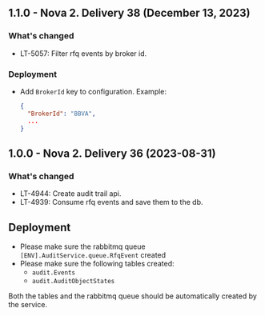 ## 1.1.0 - Nova 2. Delivery 38 (December 13, 2023)
### What's changed
* LT-5057: Filter rfq events by broker id.

### Deployment
* Add `BrokerId` key to configuration. Example:
  ```json
  {
    "BrokerId": "BBVA",
    ...
  }
  ```

## 1.0.0 - Nova 2. Delivery 36 (2023-08-31)
### What's changed
* LT-4944: Create audit trail api.
* LT-4939: Consume rfq events and save them to the db.

## Deployment
* Please make sure the rabbitmq queue `[ENV].AuditService.queue.RfqEvent` created
* Please make sure the following tables created:
  * `audit.Events`
  * `audit.AuditObjectStates` 

Both the tables and the rabbitmq queue should be automatically created by the service.
